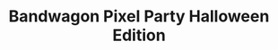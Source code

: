 --- 
layout: database_entry
title : Bandwagon Pixel Party Halloween Edition
permalink: /vc_database/pixel_party_halloween
poster: https://violavigilante.github.io/Sonic-Unreal/assets/img/virtual_concerts_posters/pixel_party_halloween_poster.jpg
hide: true

tags: []
---